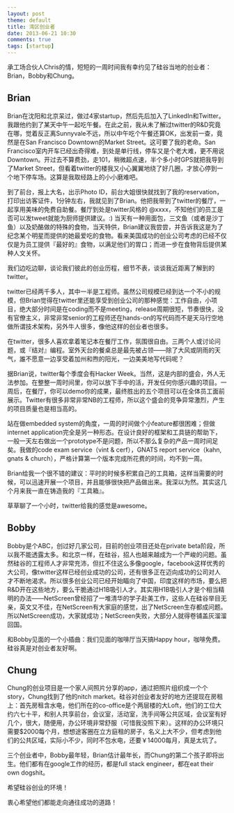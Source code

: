 ```yaml
---
layout: post
theme: default
title: 湾区创业者
date: 2013-06-21 10:30
comments: true
tags: [startup]
---
```


承工场合伙人Chris的情，短短的一周时间我有幸约见了硅谷当地的创业者：Brian，Bobby和Chung。

<!--more-->

## Brian

Brian在沈阳和北京呆过，做过4家startup，然后先后加入了LinkedIn和Twitter。我跟他约到了某天中午一起吃午餐。在此之前，我从未了解过twitter的R&D究竟在哪，觉着反正离Sunnyvale不远，所以中午吃个午餐还算OK，出发前一查，竟然是在San Francisco Downtown的Market Street。这可要了我的老命。San Francisco室内开车已经出奇得难，到处是单行线，停车又是个老大难，更不用说Downtown。开过去不算费劲，走101，稍微超点速，半个多小时GPS就把我导到了Market Street，但看着twitter的楼我又小心翼翼地绕了好几圈，才放心停到一个地下停车场。这算是我取经路上的小小磨难吧。

到了前台，报上大名，出示Photo ID，前台大姐很快就找到了我的reservation，打印出访客证件，1分钟左右，我就见到了Brian。他把我带到了twitter的餐厅，一起享用美味的免费自助餐。餐厅到处是twitter风格的 @xxxx，不知他们的员工是否可以发tweet就能为厨师提供建议。:) 当天有一种用面包，三文鱼（或者是沙丁鱼）以及奶酪做的特殊的食物，当天特供，Brian建议我尝尝，并告诉我这是为了纪念某个明星而提供的她最爱吃的食物。看来美国成功的创业公司考虑的已经不仅仅是为员工提供『最好的』食物，以满足他们的胃口；而进一步在食物背后提供某种人文关怀。

我们边吃边聊，谈论我们彼此的创业历程，细节不表，谈谈我近距离了解到的twitter。

twitter已经两千多人，其中一半是工程师。虽然公司规模已经到达一个不小的规模，但Brian觉得在twitter里还能享受到创业公司的那种感觉：工作自由，小项目，绝大部分时间是在coding而不是meeting，release周期很短，节奏很快，没有官僚主义，非常非常senior的工程师还在hands-on的写代码而不是天马行空地做所谓技术架构，另外牛人很多，像他这样的创业者也很多。

在twitter，很多人喜欢拿着笔记本在餐厅工作，氛围很自由。三两个人或讨论问题，或『结对』编程。室外天台的餐桌总是最先被占领——除了大风或阴雨的天气，誰不愿意一边享受着加州和煦的阳光，一边美美地写代码呢？

据Brian说，twitter每个季度会有Hacker Week。当然，这是内部的盛会，外人无法参加。在整整一周时间里，你可以放下手中的活，开发任何你感兴趣的项目。一周后，在餐厅，你可以demo你的成果，最终胜出的五个项目可以在全体员工面前展示。Twitter有很多非常非常NB的工程师，所以这个盛会的竞争异常激烈，产生的项目质量也是相当高的。

站在做embedded system的角度，一周的时间做个小feature都很困难；但做internet application完全是另一种形态。在设计良好的框架和工具链的帮助下，一般一天左右做出一个prototype不是问题，所以不那么复杂的产品一周时间足矣。我做的code exam service（vint & cerf），GNATS report service（kahn, gnats & church），严格计算第一个版本完成所花费的时间，均不到一周。

Brian给我一个很不错的建议：平时的时候多积累自己的工具箱，这样当需要的时候，可以迅速开展一个项目，并且能够很快把产品做出来。我深以为然。其实这几个月来我一直在铸造我的『工具箱』。

草草聊了一个小时，twitter给我的感觉是awesome。

## Bobby

Bobby是个ABC，创过好几家公司，目前的创业项目还处在private beta阶段，所以我不能透露太多。和北京一样，在硅谷，招人也越来越成为一个严峻的问题。虽然硅谷的工程师人才非常充沛，但扛不住这么多像google，facebook这样优秀的大公司，像twitter这样已经创业成功的公司，还有很多正在迈向成功的公司对人才不断地渴求。所以很多创业公司已经开始瞄向了中国，印度这样的市场，要么把R&D开在这些地方，要么干脆通过H1B吸引人才。其实用H1B吸引人才是个相当精明的办法——NetScreen曾经招了一堆清华的学子赴美工作，这些人在硅谷举目无亲，英文又不佳，在NetScreen有大家庭的感觉，出了NetScreen生存都成问题。所以NetScreen成功，大家就成功；NetScreen失败，大部分人就得卷铺盖灰溜溜回国。

和Bobby见面的一个小插曲：我们见面的咖啡厅当天搞Happy hour，咖啡免费。硅谷真是对创业者友好啊。

## Chung

Chung的创业项目是一个家人间照片分享的app，通过把照片组织成一个个story，Chung找到了他的nitch market。硅谷对创业者友好的地方还提现在房租上：首先房租含水电，他们所在的co-office是个两层楼的大Loft，他们的工位大约六七十平，和别人共享前台，会议室，活动室，洗手间等公共区域，会议室有好几个，很大，随便用，办公环境非常舒服（可惜我没照下来）。这样的办公环境只需要$2000每个月，想想途客圈在立方庭租的房子，名义上大不少，但考虑到他们的公共区域，实际小不少，同时不包水电，还要￥14000每月，真是太坑了。

三个创业者中，Bobby最年轻，Brian估计最年长，而Chung的第二个孩子即将出生。他们都有在google工作的经历，都是full stack engineer，都在eat their own dogshit。

希望硅谷创业的环境！

衷心希望他们都能走向通往成功的道路！


























